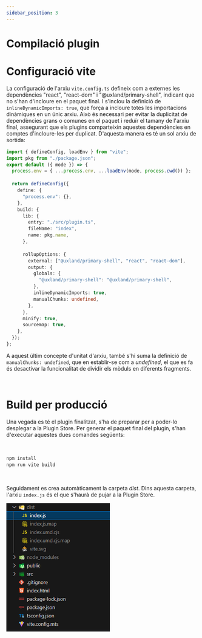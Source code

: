 ```yaml
---
sidebar_position: 3
---
```


# Compilació plugin

# Configuració vite

La configuració de l'arxiu `vite.config.ts` defineix com a externes les dependències "react", "react-dom" i "@uxland/primary-shell", indicant que no s'han d'incloure en el paquet final. I s'inclou la definició de `inlineDynamicImports: true`, que força a incloure totes les importacions dinàmiques en un únic arxiu.
Això és necessari per evitar la duplicitat de dependències grans o comunes en el paquet i reduïr el tamany de l'arxiu final, assegurant que els plugins comparteixin aquestes dependències en comptes d'incloure-les per duplicat. D'aquesta manera es té un sol arxiu de sortida:

```typescript
import { defineConfig, loadEnv } from "vite";
import pkg from "./package.json";
export default ({ mode }) => {
  process.env = { ...process.env, ...loadEnv(mode, process.cwd()) };

  return defineConfig({
    define: {
      "process.env": {},
    },
    build: {
      lib: {
        entry: "./src/plugin.ts",
        fileName: "index",
        name: pkg.name,
      },

      rollupOptions: {
        external: ["@uxland/primary-shell", "react", "react-dom"],
        output: {
          globals: {
            "@uxland/primary-shell": "@uxland/primary-shell",
          },
          inlineDynamicImports: true,
          manualChunks: undefined,
        },
      },
      minify: true,
      sourcemap: true,
    },
  });
};
```

A aquest últim concepte d'unitat d'arxiu, també s'hi suma la definició de `manualChunks: undefined`, que en establir-se com a _undefined_, el que es fa és desactivar la funcionalitat de dividir els mòduls en diferents fragments.


<br/>

# Build per producció

Una vegada es té el plugin finalitzat, s'ha de preparar per a poder-lo desplegar a la Plugin Store.
Per generar el paquet final del plugin, s'han d'executar aquestes dues comandes següents:

<br/>

```bash
npm install
npm run vite build
```

<br/>

Seguidament es crea automàticament la carpeta _dist_. Dins aquesta carpeta, l'arxiu `index.js` és el que s'haurà de pujar a la Plugin Store.


![](../../../static/img/directory.png)


<br/>





